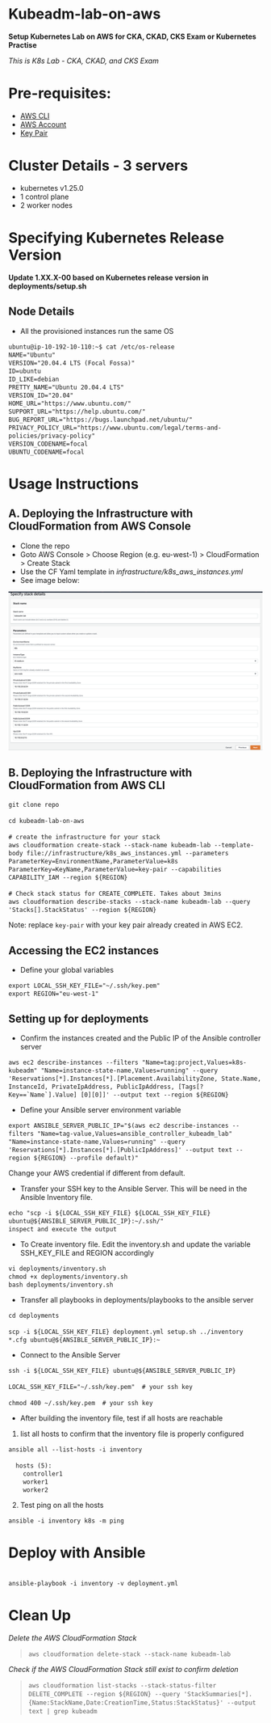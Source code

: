# Kubeadm-lab-on-aws
**Setup Kubernetes Lab on AWS for CKA, CKAD, CKS Exam or Kubernetes Practise**

*This is K8s Lab - CKA, CKAD, and CKS Exam*

# Pre-requisites:
- [AWS CLI](https://docs.aws.amazon.com/cli/latest/userguide/getting-started-install.html) 
- [AWS Account](https://aws.amazon.com/premiumsupport/knowledge-center/create-and-activate-aws-account/)
- [Key Pair](https://docs.aws.amazon.com/AWSEC2/latest/UserGuide/create-key-pairs.html)

# Cluster Details -  3 servers

- kubernetes v1.25.0 
- 1 control plane
- 2 worker nodes

# Specifying Kubernetes Release Version

**Update 1.XX.X-00 based on Kubernetes release version in deployments/setup.sh**


## Node Details
- All the provisioned instances run the same OS

```
ubuntu@ip-10-192-10-110:~$ cat /etc/os-release 
NAME="Ubuntu"
VERSION="20.04.4 LTS (Focal Fossa)"
ID=ubuntu
ID_LIKE=debian
PRETTY_NAME="Ubuntu 20.04.4 LTS"
VERSION_ID="20.04"
HOME_URL="https://www.ubuntu.com/"
SUPPORT_URL="https://help.ubuntu.com/"
BUG_REPORT_URL="https://bugs.launchpad.net/ubuntu/"
PRIVACY_POLICY_URL="https://www.ubuntu.com/legal/terms-and-policies/privacy-policy"
VERSION_CODENAME=focal
UBUNTU_CODENAME=focal

```
# Usage Instructions

## A. Deploying the Infrastructure with CloudFormation from AWS Console
- Clone the repo
- Goto AWS Console > Choose Region (e.g. eu-west-1) > CloudFormation > Create Stack
- Use the CF Yaml template in *infrastructure/k8s_aws_instances.yml*
- See image below:

![Create Infrastructure](./images/CF-infrastructure.png) 


## B. Deploying the Infrastructure with CloudFormation from AWS CLI 
```
git clone repo

cd kubeadm-lab-on-aws

# create the infrastructure for your stack
aws cloudformation create-stack --stack-name kubeadm-lab --template-body file://infrastructure/k8s_aws_instances.yml --parameters ParameterKey=EnvironmentName,ParameterValue=k8s ParameterKey=KeyName,ParameterValue=key-pair --capabilities CAPABILITY_IAM --region ${REGION}

# Check stack status for CREATE_COMPLETE. Takes about 3mins
aws cloudformation describe-stacks --stack-name kubeadm-lab --query 'Stacks[].StackStatus' --region ${REGION}

```

Note: replace `key-pair` with your key pair already created in AWS EC2.


## Accessing the EC2 instances
- Define your global variables
```
export LOCAL_SSH_KEY_FILE="~/.ssh/key.pem"
export REGION="eu-west-1"
```

## Setting up for deployments
- Confirm the instances created and the Public IP of the Ansible controller server

```
aws ec2 describe-instances --filters "Name=tag:project,Values=k8s-kubeadm" "Name=instance-state-name,Values=running" --query 'Reservations[*].Instances[*].[Placement.AvailabilityZone, State.Name, InstanceId, PrivateIpAddress, PublicIpAddress, [Tags[?Key==`Name`].Value] [0][0]]' --output text --region ${REGION}

```
- Define your Ansible server environment variable

```
export ANSIBLE_SERVER_PUBLIC_IP="$(aws ec2 describe-instances --filters "Name=tag-value,Values=ansible_controller_kubeadm_lab" "Name=instance-state-name,Values=running" --query 'Reservations[*].Instances[*].[PublicIpAddress]' --output text --region ${REGION} --profile default)"
```
Change your AWS credential if different from default.

- Transfer your SSH key to the Ansible Server. This will be need in the Ansible Inventory file.
  
```
echo "scp -i ${LOCAL_SSH_KEY_FILE} ${LOCAL_SSH_KEY_FILE} ubuntu@${ANSIBLE_SERVER_PUBLIC_IP}:~/.ssh/" 
inspect and execute the output
```


- To Create inventory file. Edit the inventory.sh and update the variable SSH_KEY_FILE and REGION accordingly

```
vi deployments/inventory.sh
chmod +x deployments/inventory.sh
bash deployments/inventory.sh

```

- Transfer all playbooks in deployments/playbooks to the ansible server

```
cd deployments

scp -i ${LOCAL_SSH_KEY_FILE} deployment.yml setup.sh ../inventory *.cfg ubuntu@${ANSIBLE_SERVER_PUBLIC_IP}:~

```

- Connect to the Ansible Server
```
ssh -i ${LOCAL_SSH_KEY_FILE} ubuntu@${ANSIBLE_SERVER_PUBLIC_IP}

LOCAL_SSH_KEY_FILE="~/.ssh/key.pem"  # your ssh key

chmod 400 ~/.ssh/key.pem  # your ssh key
```



- After building the inventory file, test if all hosts are reachable

1.  list all hosts to confirm that the inventory file is properly configured

```
ansible all --list-hosts -i inventory

  hosts (5):
    controller1
    worker1
    worker2

```

2.  Test ping on all the hosts

```
ansible -i inventory k8s -m ping 

```

# Deploy with Ansible

```

ansible-playbook -i inventory -v deployment.yml

```

# Clean Up

*Delete the AWS CloudFormation Stack*

>`aws cloudformation delete-stack --stack-name kubeadm-lab`


*Check if the AWS CloudFormation Stack still exist to confirm deletion* 

>```aws cloudformation list-stacks --stack-status-filter DELETE_COMPLETE --region ${REGION} --query 'StackSummaries[*].{Name:StackName,Date:CreationTime,Status:StackStatus}' --output text | grep kubeadm```


